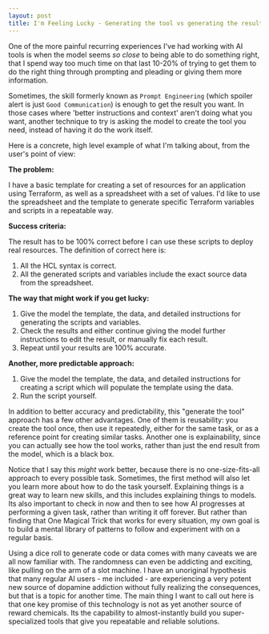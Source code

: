 ```yaml
---
layout: post
title: I'm Feeling Lucky - Generating the tool vs generating the result
---
```


One of the more painful recurring experiences I've had working with AI tools is when the model seems *so close* to being able to do something right, that I spend way too much time on that last 10-20% of trying to get them to do the right thing through prompting and pleading or giving them more information.

Sometimes, the skill formerly known as `Prompt Engineering` (which spoiler alert is just `Good Communication`) is enough to get the result you want.  In those cases where 'better instructions and context' aren't doing what you want, another technique to try is asking the model to create the tool you need, instead of having it do the work itself.

<!--more-->

Here is a concrete, high level example of what I'm talking about, from the user's point of view:

**The problem:**

I have a basic template for creating a set of resources for an application using Terraform, as well as a spreadsheet with a set of values.  I'd like to use the spreadsheet and the template to generate specific Terraform variables and scripts in a repeatable way.

**Success criteria:**

The result has to be 100% correct before I can use these scripts to deploy real resources.  The definition of correct here is:

1. All the HCL syntax is correct.
2. All the generated scripts and variables include the exact source data from the spreadsheet.

**The way that might work if you get lucky:**

1. Give the model the template, the data, and detailed instructions for generating the scripts and variables.
2. Check the results and either continue giving the model further instructions to edit the result, or manually fix each result.
3. Repeat until your results are 100% accurate.

**Another, more predictable approach:**

1. Give the model the template, the data, and detailed instructions for creating a script which will populate the template using the data.
2. Run the script yourself.

In addition to better accuracy and predictability, this "generate the tool" approach has a few other advantages.  One of them is reusability: you create the tool once, then use it repeatedly, either for the same task, or as a reference point for creating similar tasks.  Another one is explainability, since you can actually see how the tool works, rather than just the end result from the model, which is a black box.

Notice that I say this *might* work better, because there is no one-size-fits-all approach to every possible task.  Sometimes, the first method will also let you learn more about how to do the task yourself.  Explaining things is a great way to learn new skills, and this includes explaining things to models.  Its also important to check in now and then to see how AI progresses at performing a given task, rather than writing it off forever.  But rather than finding that One Magical Trick that works for every situation, my own goal is to build a mental library of patterns to follow and experiment with on a regular basis.

Using a dice roll to generate code or data comes with many caveats we are all now familiar with.  The randomness can even be addicting and exciting, like pulling on the arm of a slot machine.  I have an unoriginal hypothesis that many regular AI users - me included - are experiencing a very potent new source of dopamine addiction without fully realizing the consequences, but that is a topic for another time.  The main thing I want to call out here is that one key promise of this technology is not as yet another source of reward chemicals.  Its the capability to almost-instantly build you super-specialized tools that give you repeatable and reliable solutions.
